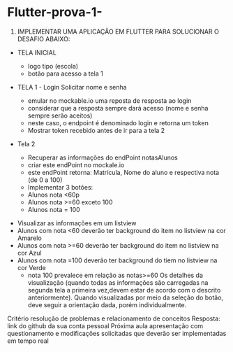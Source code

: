 # Flutter-prova-1-

1) IMPLEMENTAR UMA APLICAÇÃO EM FLUTTER PARA SOLUCIONAR O DESAFIO ABAIXO:


- TELA INICIAL
  - logo tipo (escola)
  - botão para acesso a tela 1
 
- TELA 1 - Login
    Solicitar nome e senha
    * emular no mockable.io uma reposta de resposta ao login
   * considerar que a resposta sempre dará acesso (nome e senha sempre serão aceitos)
   * neste caso, o endpoint é denominado login  e retorna um token
   - Mostrar token recebido antes de ir para a tela 2

- Tela 2
   - Recuperar as informações do endPoint notasAlunos
   * criar este endPoint no mockale.io
   * este endPoint retorna: Matrícula, Nome do aluno e respectiva nota (de 0 a 100)
  - Implementar 3 botões:
   - Alunos nota <60p
   - Alunos nota >=60 exceto 100
   - Alunos nota = 100
 * Visualizar as informações em um listview
 *  Alunos com nota <60 deverão ter background do item no listview na cor Amarelo
 *  Alunos com nota >=60 deverão ter background do item no listview na cor Azul
 * Alunos com nota =100 deverão ter background do tiem no listview na cor Verde
   * nota 100 prevalece em relação as notas>=60
 Os detalhes da visualização (quando todas as informações são carregadas na segunda tela a primeira vez,devem
 estar de acordo com o descrito anteriormente).
 Quando visualizadas por meio da seleção do botão, deve seguir  a orientação dada, porém individualmente.

Critério resolução de problemas e relacionamento de conceitos
Resposta: link do github da sua conta pessoal
Próxima aula apresentação com questionamento e modificações solicitadas que deverão ser implementadas em tempo real

